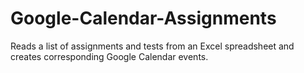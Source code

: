 # Google-Calendar-Assignments
Reads a list of assignments and tests from an Excel spreadsheet and creates corresponding Google Calendar events.
